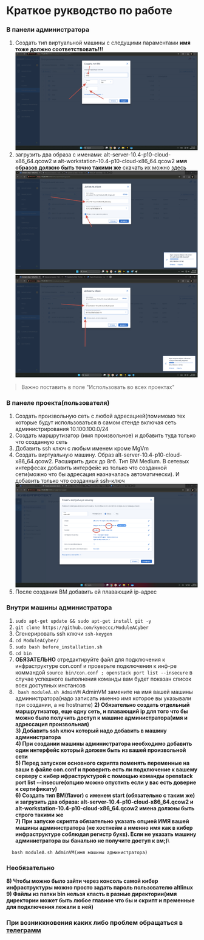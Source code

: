 # Краткое рукводство по работе 
### В панели администратора
1) Создать тип виртуальной машины с следущими параментами **имя тоже должно соответствовать!!!**
![image](https://github.com/kyneccc/ModuleACyber/blob/main/screenshots/flavor.png)
2) загрузить два образа с именами: alt-server-10.4-p10-cloud-x86_64.qcow2 и alt-workstation-10.4-p10-cloud-x86_64.qcow2 **имя образов должно быть точно такими же** скачать их можно [здесь](https://ftp.altlinux.org/pub/distributions/ALTLinux/p10/images/cloud/x86_64/)
![image](https://github.com/kyneccc/ModuleACyber/blob/main/screenshots/server.png) ![image](https://github.com/kyneccc/ModuleACyber/blob/main/screenshots/workstation.png)
> Важно поставить в поле "Использовать во всех проектах"
### В панеле проекта(пользователя)
1) Создать произвольную сеть с любой адресацией(помимомо тех которые будут использоваться в самом стенде включая сеть администрирования 10.100.100.0/24 
2) Создать маршрутизатор (имя произвольное) и добавить туда только что созданную сеть
3) Добавить ssh ключ с любым именем кроме MgVm
4) Создать виртуальную машину. Образ alt-server-10.4-p10-cloud-x86_64.qcow2. Расширить диск до 8гб. Тип ВМ Medium. В сетевых интерфесах добавить интерфейс из только что созданной сети(можно что бы адресация назначалась автоматически). И добавить только что созданный ssh-ключ ![image](https://github.com/kyneccc/ModuleACyber/blob/main/screenshots/vm.png)
5) После создания ВМ добавить ей плавающий ip-адрес

### Внутри машины администратора
1) ```sudo apt-get update && sudo apt-get install git -y```
2) ``` git clone https://github.com/kyneccc/ModuleACyber ```
3) Сгенерировать ssh ключи ```ssh-keygen```
4) ```cd ModuleACyber/```
5) ```sudo bash before_installation.sh```
6) ```cd bin```
7) **ОБЯЗАТЕЛЬНО** отредактируйте файл для подключения к инфраструктуре con.conf и проверьте подключения к инф-ре коммандой ```source bin/con.conf ; openstack port list --insecure``` в случае успешного выполнения команды вам будет показан список всех доступных инстансов
8) ``` bash moduleA.sh AdminVM``` AdminVM замените на имя вашей машины администратора(надо записать именно имя которое вы указывали при создании, а не hostname)
**2) Обязательно создать отдельный маршрутизатор, еще одну сеть, и плавающий ip  для того что бы можно было получить доступ к машине администратора(имя и адрессация произвольная)** \
**3) Добавить ssh ключ который надо добавить в машину администратора** \
**4) При создании машины администратора необходимо добавить один интерфейс который должен быть из вашей произвольной сети** \
**5) Перед запуском  основного скрипта поменять переменные на ваши в файле con.conf и  проверить есть ли подключение к вашему серверу с кибер ифраструктурой с помощью команды openstack port list --insecure(опцию можно опустить если у вас есть доверие к сертификату)**\
**6) Создать тип ВМ(flavor) с именем start (обязательно с таким же) и загрузить два образа: alt-server-10.4-p10-cloud-x86_64.qcow2 и alt-workstation-10.4-p10-cloud-x86_64.qcow2 имена должны быть строго такими же**\
**7) При запуске скрипта обязательно указать опцией ИМЯ вашей машины администратора (не хостнейм а именно имя как в кибер инфраструктуре соблюдая регистр букв). Если не указать машину администратора вы банально не получите доступ к вм;)**\
```
  bash moduleA.sh AdminVM(имя машины администратора)
```

### Необязательно
**8) Чтобы можно было зайти через консоль самой кибер инфраструктуры можно просто задать пароль пользователю altlinux** \
**9) Файлы из папки bin нельзя класть в разные директории(имя директории может быть любое главное что бы и скрипт и пременные для подключения лежали в ней)**

### При возниккновения каких либо проблем обращaться в [телеграмм](https://t.me/kynecccc)
